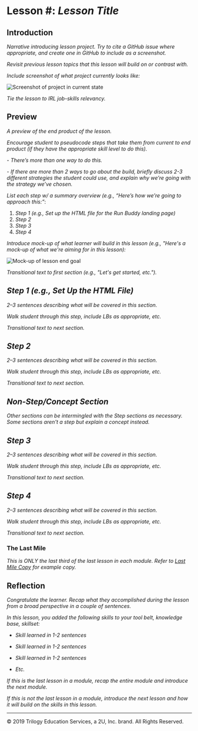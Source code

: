 # Lesson #: *Lesson Title*

## Introduction

*Narrative introducing lesson project. Try to cite a GitHub issue where appropriate, and create one in GitHub to include as a screenshot.* 

*Revisit previous lesson topics that this lesson will build on or contrast with.*

*Include screenshot of what project currently looks like:*

![Screenshot of project in current state](assets/screenshot.jpg)

*Tie the lesson to IRL job-skills relevancy.*


## Preview 

*A preview of the end product of the lesson.*

*Encourage student to pseudocode steps that take them from current to end product (if they have the appropriate skill level to do this).*

*- There’s more than one way to do this.* 

*- If there are more than 2 ways to go about the build, briefly discuss 2-3 different strategies the student could use, and explain why we’re going with the strategy we’ve chosen.*

*List each step w/ a summary overview (e.g., “Here’s how we’re going to approach this:”*:

1. *Step 1 (e.g., Set up the HTML file for the Run Buddy landing page)*
1. *Step 2*
1. *Step 3*
1. *Step 4*
 
*Introduce mock-up of what learner will build in this lesson (e.g., "Here's a mock-up of what we're aiming for in this lesson):*

![Mock-up of lesson end goal](assets/screenshot.jpg)

*Transitional text to first section (e.g., "Let's get started, etc.").*

## *Step 1 (e.g., Set Up the HTML File)*

*2–3 sentences describing what will be covered in this section.*

*Walk student through this step, include LBs as appropriate, etc.*

*Transitional text to next section.*


## *Step 2*

*2–3 sentences describing what will be covered in this section.*

*Walk student through this step, include LBs as appropriate, etc.*

*Transitional text to next section.*


## *Non-Step/Concept Section*

*Other sections can be intermingled with the Step sections as necessary. Some sections aren't a step but explain a concept instead.* 


## *Step 3*

*2–3 sentences describing what will be covered in this section.*

*Walk student through this step, include LBs as appropriate, etc.*

*Transitional text to next section.*


## *Step 4*

*2–3 sentences describing what will be covered in this section.*

*Walk student through this step, include LBs as appropriate, etc.*

*Transitional text to next section.*


### The Last Mile 

*This is ONLY the last third of the last lesson in each module. Refer to [Last Mile Copy](https://docs.google.com/document/d/1QGQIZU_sOBOemsSbbywDu1-gL0Z5JS2LAl-c8KY90Vs/) for example copy.* 

## Reflection

*Congratulate the learner. Recap what they accomplished during the lesson from a broad perspective in a couple of sentences.*

*In this lesson, you added the following skills to your tool belt, knowledge base, skillset:*

- *Skill learned in 1-2 sentences*

- *Skill learned in 1-2 sentences*

- *Skill learned in 1-2 sentences*

- *Etc.*

*If this is the last lesson in a module, recap the entire module and introduce the next module.*

*If this is not the last lesson in a module, introduce the next lesson and how it will build on the skills in this lesson.*


- - -
© 2019 Trilogy Education Services, a 2U, Inc. brand. All Rights Reserved.
